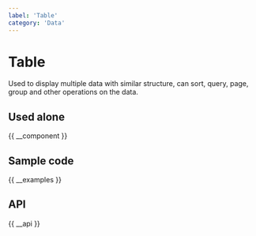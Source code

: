 ```yaml
---
label: 'Table'
category: 'Data'
---
```


# Table

Used to display multiple data with similar structure, can sort, query, page, group and other operations on the data.

## Used alone

{{ __component }}

## Sample code

{{ __examples }}

## API

{{ __api }}
